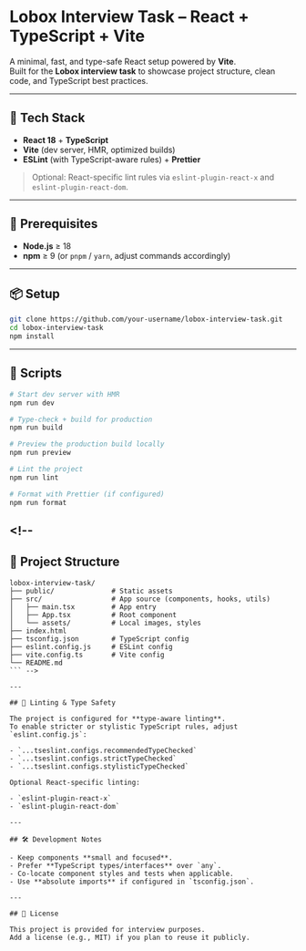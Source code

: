 # Lobox Interview Task – React + TypeScript + Vite

A minimal, fast, and type-safe React setup powered by **Vite**.  
Built for the **Lobox interview task** to showcase project structure, clean code, and TypeScript best practices.

---

## 🚀 Tech Stack

- **React 18** + **TypeScript**
- **Vite** (dev server, HMR, optimized builds)
- **ESLint** (with TypeScript-aware rules) + **Prettier**

> Optional: React-specific lint rules via `eslint-plugin-react-x` and `eslint-plugin-react-dom`.

---

## 🧰 Prerequisites

- **Node.js** ≥ 18
- **npm** ≥ 9 (or `pnpm` / `yarn`, adjust commands accordingly)

---

## 📦 Setup

```bash
git clone https://github.com/your-username/lobox-interview-task.git
cd lobox-interview-task
npm install
```

---

## 🏃 Scripts

```bash
# Start dev server with HMR
npm run dev

# Type-check + build for production
npm run build

# Preview the production build locally
npm run preview

# Lint the project
npm run lint

# Format with Prettier (if configured)
npm run format
```

## <!--

## 📂 Project Structure

````
lobox-interview-task/
├── public/              # Static assets
├── src/                 # App source (components, hooks, utils)
│   ├── main.tsx         # App entry
│   ├── App.tsx          # Root component
│   └── assets/          # Local images, styles
├── index.html
├── tsconfig.json        # TypeScript config
├── eslint.config.js     # ESLint config
├── vite.config.ts       # Vite config
└── README.md
``` -->

---

## 🧹 Linting & Type Safety

The project is configured for **type-aware linting**.
To enable stricter or stylistic TypeScript rules, adjust `eslint.config.js`:

- `...tseslint.configs.recommendedTypeChecked`
- `...tseslint.configs.strictTypeChecked`
- `...tseslint.configs.stylisticTypeChecked`

Optional React-specific linting:

- `eslint-plugin-react-x`
- `eslint-plugin-react-dom`

---

## 🛠️ Development Notes

- Keep components **small and focused**.
- Prefer **TypeScript types/interfaces** over `any`.
- Co-locate component styles and tests when applicable.
- Use **absolute imports** if configured in `tsconfig.json`.

---

## 📜 License

This project is provided for interview purposes.
Add a license (e.g., MIT) if you plan to reuse it publicly.
````
